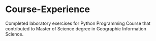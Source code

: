 # Course-Experience
Completed laboratory exercises for Python Programming Course that contributed to Master of Science degree in Geographic Information Science.
